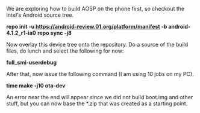We are exploring how to build AOSP on the phone first, so checkout the Intel's Android source tree.

**repo init -u https://android-review.01.org/platform/manifest -b android-4.1.2_r1-ia0**
**repo sync -j8**

Now overlay this device tree onto the repository. Do a source of the build files, do lunch and select the following for now:

**full_smi-userdebug**

After that, now issue the following command (I am using 10 jobs on my PC).

**time make -j10 ota-dev**

An error near the end will appear since we did not build boot.img and other stuff, but you can now base the *.zip that was created as a starting point.
